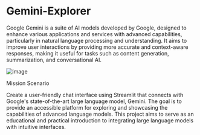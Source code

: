 # Gemini-Explorer
Google Gemini is a suite of AI models developed by Google, designed to enhance various applications and services with advanced capabilities, particularly in natural language processing and understanding. It aims to improve user interactions by providing more accurate and context-aware responses, making it useful for tasks such as content generation, summarization, and conversational AI.

![image](https://github.com/user-attachments/assets/73183edf-2b8e-4c03-ad17-e8273b38b71a)

Mission Scenario

Create a user-friendly chat interface using Streamlit that connects with Google's state-of-the-art large language model, Gemini. The goal is to provide an accessible platform for exploring and showcasing the capabilities of advanced language models. This project aims to serve as an educational and practical introduction to integrating large language models with intuitive interfaces.
